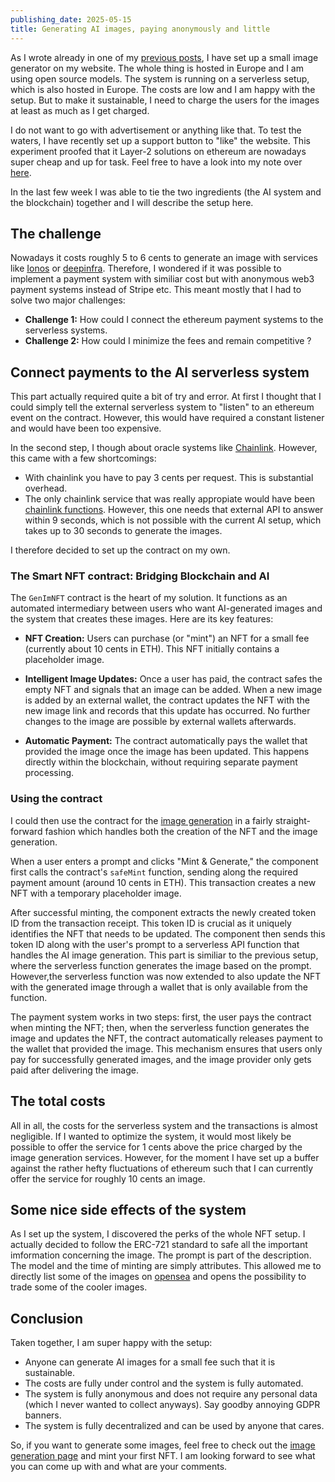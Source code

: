 ```yaml
---
publishing_date: 2025-05-15
title: Generating AI images, paying anonymously and little
---
```


As I wrote already in one of my [previous posts](6), I have set up a small image generator on my website. The whole thing is hosted in Europe and I am using open source models. The system is running on a serverless setup, which is also hosted in Europe. The costs are low and I am happy with the setup. But to make it sustainable, I need to charge the users for the images at least as much as I get charged. 

I do not want to go with advertisement or anything like that. To test the waters, I have recently set up a support button to "like" the website. This experiment proofed that it Layer-2 solutions on ethereum are nowadays super cheap and up for task. Feel free to have a look into my note over [here](7).

In the last few week I was able to tie the two ingredients (the AI system and the blockchain) together and I will describe the setup here.

## The challenge

Nowadays it costs roughly 5 to 6 cents to generate an image with services like [Ionos](https://cloud.ionos.de/managed/ai-model-hub) or [deepinfra](https://deepinfra.com/). Therefore, I wondered if it was possible to implement a payment system with similiar cost but with anonymous web3 payment systems instead of Stripe etc. This meant mostly that I had to solve two major challenges:


- **Challenge 1:** How could I connect the ethereum payment systems to the serverless systems.
- **Challenge 2:** How could I minimize the fees and remain competitive ?

## Connect payments to the AI serverless system

This part actually required quite a bit of try and error. At first I thought that I could simply tell the external serverless system to "listen" to an ethereum event on the contract. However, this would have required a constant listener and would have been too expensive.

In the second step, I though about oracle systems like [Chainlink](https://chain.link/). However, this came with a few shortcomings:

- With chainlink you have to pay 3 cents per request. This is substantial overhead.
- The only chainlink service that was really appropiate would have been [chainlink functions](https://chain.link/functions). However, this one needs that external API to answer within 9 seconds, which is not possible with the current AI setup, which takes up to 30 seconds to generate the images.

I therefore decided to set up the contract on my own.

### The Smart NFT contract: Bridging Blockchain and AI

The `GenImNFT` contract is the heart of my solution. It functions as an automated intermediary between users who want AI-generated images and the system that creates these images. Here are its key features:

- **NFT Creation:** Users can purchase (or "mint") an NFT for a small fee (currently about 10 cents in ETH). This NFT initially contains a placeholder image.

- **Intelligent Image Updates:** Once a user has paid, the contract safes the empty NFT and signals that an image can be added. When a new image is added by an external wallet, the contract updates the NFT with the new image link and records that this update has occurred. No further changes to the image are possible by external wallets afterwards.

- **Automatic Payment:** The contract automatically pays the wallet that provided the image once the image has been updated. This happens directly within the blockchain, without requiring separate payment processing.

### Using the contract

I could then use the contract for the [image generation](../imagegen) in a fairly straight-forward fashion which handles both the creation of the NFT and the image generation.

When a user enters a prompt and clicks "Mint & Generate," the component first calls the contract's `safeMint` function, sending along the required payment amount (around 10 cents in ETH). This transaction creates a new NFT with a temporary placeholder image.

After successful minting, the component extracts the newly created token ID from the transaction receipt. This token ID is crucial as it uniquely identifies the NFT that needs to be updated. The component then sends this token ID along with the user's prompt to a serverless API function that handles the AI image generation. This part is similiar to the previous setup, where the serverless function generates the image based on the prompt. However,the serverless function was now extended to also update the NFT with the generated image through a wallet that is only available from the function.

The payment system works in two steps: first, the user pays the contract when minting the NFT; then, when the serverless function generates the image and updates the NFT, the contract automatically releases payment to the wallet that provided the image. This mechanism ensures that users only pay for successfully generated images, and the image provider only gets paid after delivering the image.

## The total costs

All in all, the costs for the serverless system and the transactions is almost negligible. If I wanted to optimize the system, it would most likely be possible to offer the service for 1 cents above the price charged by the image generation services. However, for the moment I have set up a buffer against the rather hefty fluctuations of ethereum such that I can currently offer the service for roughly 10 cents an image.

## Some nice side effects of the system

As I set up the system, I discovered the perks of the whole NFT setup. I actually decided to follow the ERC-721 standard to safe all the important imformation concerning the image. The prompt is part of the description. The model and the time of minting are simply attributes. This allowed me to directly list some of the images on [opensea](https://opensea.io/) and opens the possibility to trade some of the cooler images.

## Conclusion

Taken together, I am super happy with the setup:

- Anyone can generate AI images for a small fee such that it is sustainable. 
- The costs are fully under control and the system is fully automated.
- The system is fully anonymous and does not require any personal data (which I never wanted to collect anyways). Say goodby annoying GDPR banners.
- The system is fully decentralized and can be used by anyone that cares.

So, if you want to generate some images, feel free to check out the [image generation page](../imagegen) and mint your first NFT. I am looking forward to see what you can come up with and what are your comments.